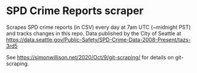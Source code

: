 # SPD Crime Reports scraper

Scrapes SPD crime reports (in CSV) every day at 7am UTC (~midnight PST) and tracks changes in this repo. Data published by the City of Seattle at https://data.seattle.gov/Public-Safety/SPD-Crime-Data-2008-Present/tazs-3rd5

See https://simonwillison.net/2020/Oct/9/git-scraping/ for details on git-scraping.